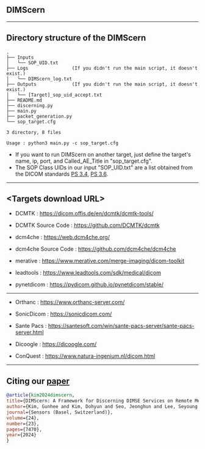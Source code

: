 ## DIMScern 
- - -
## Directory structure of the DIMScern 
```
.
├── Inputs
│   └── SOP_UID.txt
├── Logs                (If you didn't run the main script, it doesn't exist.)
│   └── DIMScern_log.txt
├── Outputs             (If you didn't run the main script, it doesn't exist.)
│   └── [Target]_sop_uid_accept.txt
├── README.md
├── discerning.py
├── main.py
├── packet_generation.py
└── sop_target.cfg

3 directory, 8 files
```
```
Usage : python3 main.py -c sop_target.cfg
```
- If you want to run DIMScern on another target, just define the target's name, ip, port, and Called_AE_Title in "sop_target.cfg".
- The SOP Class UIDs in our input "SOP_UID.txt" are a list obtained from the DICOM standards [PS 3.4](https://dicom.nema.org/medical/dicom/2024c/output/pdf/part04.pdf), [PS 3.6](https://dicom.nema.org/medical/dicom/2024c/output/pdf/part06.pdf).
- - -
## \<Targets download URL\>

+ DCMTK : <https://dicom.offis.de/en/dcmtk/dcmtk-tools/>

+ DCMTK Source Code  : <https://github.com/DCMTK/dcmtk>

+ dcm4che  : <https://web.dcm4che.org/>

+ dcm4che Source Code  : <https://github.com/dcm4che/dcm4che>

+ merative  : <https://www.merative.com/merge-imaging/dicom-toolkit>

+ leadtools  : <https://www.leadtools.com/sdk/medical/dicom>

+ pynetdicom  : <https://pydicom.github.io/pynetdicom/stable/>

- - -

+ Orthanc  : <https://www.orthanc-server.com/>

+ SonicDicom  : <https://sonicdicom.com/>

+ Sante Pacs  : <https://santesoft.com/win/sante-pacs-server/sante-pacs-server.html>

+ Dicoogle  : <https://dicoogle.com/>

+ ConQuest  : <https://www.natura-ingenium.nl/dicom.html>

- - - 

## Citing our [paper](https://www.mdpi.com/1424-8220/24/23/7470)
```bibtex
@article{kim2024dimscern,
title={DIMScern: A Framework for Discerning DIMSE Services on Remote Medical Devices},
author={Kim, Gunhee and Kim, Dohyun and Seo, Jeonghun and Lee, Seyoung and Song, Wonjun},
journal={Sensors (Basel, Switzerland)},
volume={24},
number={23},
pages={7470},
year={2024}
}
```

